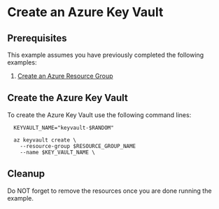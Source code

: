 
# Create an Azure Key Vault

## Prerequisites

This example assumes you have previously completed the following examples:

1. [Create an Azure Resource Group](../../resourcegroup-create/README.md)

## Create the Azure Key Vault

To create the Azure Key Vault use the following command lines:

```shell
  KEYVAULT_NAME="keyvault-$RANDOM"

  az keyvault create \
    --resource-group $RESOURCE_GROUP_NAME
    --name $KEY_VAULT_NAME \
```

## Cleanup

Do NOT forget to remove the resources once you are done running the example.
